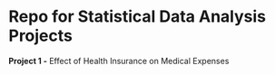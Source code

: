 # Repo for Statistical Data Analysis Projects
**Project 1 -**    Effect of Health Insurance on Medical Expenses
